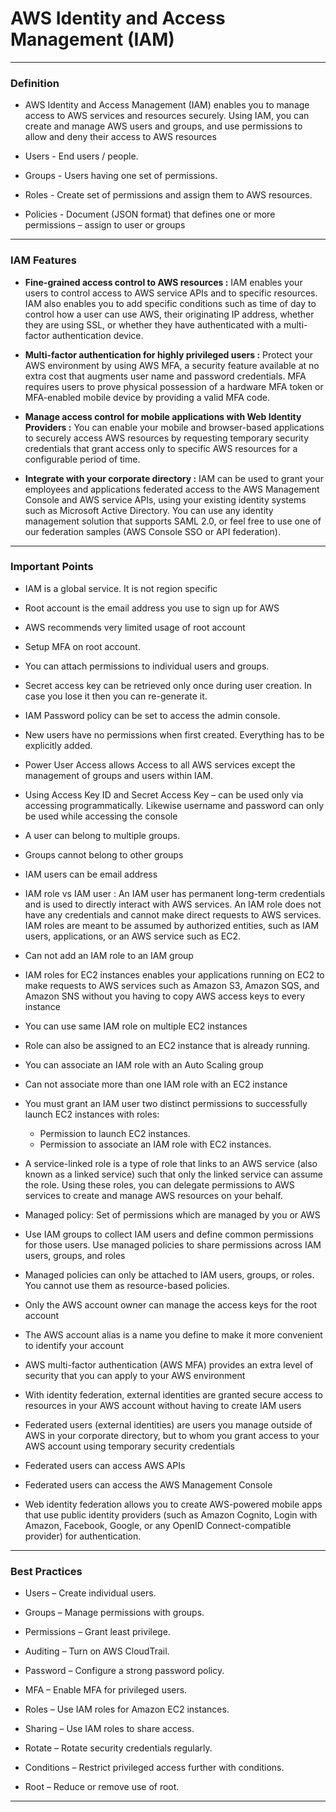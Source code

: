 
# AWS Identity and Access Management (IAM)
***
### **Definition** 

-   AWS Identity and Access Management (IAM) enables you to manage access to AWS services and resources securely. Using IAM, you can create and manage AWS users and groups, and use permissions to allow and deny their       access to AWS resources

-   Users      - End users / people.
    
-   Groups     - Users having one set of permissions.
    
-   Roles      - Create set of permissions and assign them to AWS resources.
    
-   Policies   - Document (JSON format) that defines one or more permissions – assign to user or groups
    
***
### **IAM Features** 

-   **Fine-grained access control to AWS resources :** IAM enables your users to control access to AWS service APIs and to specific resources. IAM also enables you to add specific conditions such as time of day to control how a user can use AWS, their originating IP address, whether they are using SSL, or whether they have authenticated with a multi-factor authentication device.

-   **Multi-factor authentication for highly privileged users :** Protect your AWS environment by using AWS MFA, a security feature available at no extra cost that augments user name and password credentials. MFA requires users to prove physical possession of a hardware MFA token or MFA-enabled mobile device by providing a valid MFA code.

-   **Manage access control for mobile applications with Web Identity Providers :** You can enable your mobile and browser-based applications to securely access AWS resources by requesting temporary security credentials that grant access only to specific AWS resources for a configurable period of time.

-   **Integrate with your corporate directory :** IAM can be used to grant your employees and applications federated access to the AWS Management Console and AWS service APIs, using your existing identity systems such as Microsoft Active Directory. You can use any identity management solution that supports SAML 2.0, or feel free to use one of our federation samples (AWS Console SSO or API federation).
***
### **Important Points** 
-   IAM is a global service. It is not region specific
    
-   Root account is the email address you use to sign up for AWS
    
-   AWS recommends very limited usage of root account
    
-   Setup MFA on root account.
    
-   You can attach permissions to individual users and groups.
    
-   Secret access key can be retrieved only once during user creation. In case you lose it then you can re-generate it.
    
-   IAM Password policy can be set to access the admin console.
    
-   New users have no permissions when first created. Everything has to be explicitly added.
    
-   Power User Access allows Access to all AWS services except the management of groups and users within IAM.

-   Using Access Key ID and Secret Access Key – can be used only via accessing programmatically. Likewise username and password can only be used while accessing the console
  
-   A user can belong to multiple groups.
  
-   Groups cannot belong to other groups

-   IAM users can be email address

-   IAM role vs IAM user : An IAM user has permanent long-term credentials and is used to directly interact with AWS services. An IAM role does not have any credentials and cannot make direct requests to AWS services. IAM roles are meant to be assumed by authorized entities, such as IAM users, applications, or an AWS service such as EC2.

-   Can not add an IAM role to an IAM group

-   IAM roles for EC2 instances enables your applications running on EC2 to make requests to AWS services such as Amazon S3, Amazon SQS, and Amazon SNS without you having to copy AWS access keys to every instance

-   You can use same IAM role on multiple EC2 instances

-   Role can also be assigned to an EC2 instance that is already running.

-   You can associate an IAM role with an Auto Scaling group

-    Can not associate more than one IAM role with an EC2 instance

-   You must grant an IAM user two distinct permissions to successfully launch EC2 instances with roles:

    -   Permission to launch EC2 instances.
    -   Permission to associate an IAM role with EC2 instances.
-   A service-linked role is a type of role that links to an AWS service (also known as a linked service) such that only the linked service can assume the role. Using these roles, you can delegate permissions to AWS services to create and manage AWS resources on your behalf.

-   Managed policy: Set of permissions which are managed by you or AWS

-   Use IAM groups to collect IAM users and define common permissions for those users. Use managed policies to share permissions across IAM users, groups, and roles

-   Managed policies can only be attached to IAM users, groups, or roles. You cannot use them as resource-based policies.

-   Only the AWS account owner can manage the access keys for the root account

-   The AWS account alias is a name you define to make it more convenient to identify your account

-   AWS multi-factor authentication (AWS MFA) provides an extra level of security that you can apply to your AWS environment

-   With identity federation, external identities are granted secure access to resources in your AWS account without having to create IAM users

-   Federated users (external identities) are users you manage outside of AWS in your corporate directory, but to whom you grant access to your AWS account using temporary security credentials   

-   Federated users can access AWS APIs

-   Federated users can access the AWS Management Console

-   Web identity federation allows you to create AWS-powered mobile apps that use public identity providers (such as Amazon Cognito, Login with Amazon, Facebook, Google, or any OpenID Connect-compatible provider) for authentication.
***
### **Best Practices** 

-   Users – Create individual users.

-   Groups – Manage permissions with groups.

-   Permissions – Grant least privilege.

-   Auditing – Turn on AWS CloudTrail.

-   Password – Configure a strong password policy.

-   MFA – Enable MFA for privileged users.

-   Roles – Use IAM roles for Amazon EC2 instances.

-   Sharing – Use IAM roles to share access.

-   Rotate – Rotate security credentials regularly.

-   Conditions – Restrict privileged access further with conditions.

-   Root – Reduce or remove use of root.
***
